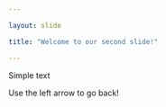 ```yaml
---

layout: slide

title: "Welcome to our second slide!"

---
```


Simple text

Use the left arrow to go back!
